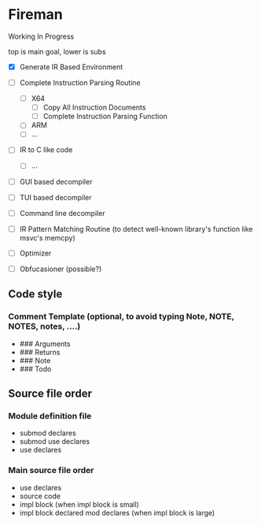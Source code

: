 # Fireman

Working In Progress

top is main goal, lower is subs

- [x] Generate IR Based Environment
- [ ] Complete Instruction Parsing Routine
  - [ ] X64
    - [ ] Copy All Instruction Documents
    - [ ] Complete Instruction Parsing Function
  - [ ] ARM
  - [ ] ...
- [ ] IR to C like code
  - [ ] ...
- [ ] GUI based decompiler
- [ ] TUI based decompiler
- [ ] Command line decompiler
- [ ] IR Pattern Matching Routine (to detect well-known library's function like msvc's memcpy)
- [ ] Optimizer
- [ ] Obfucasioner (possible?)


## Code style

### Comment Template (optional, to avoid typing Note, NOTE, NOTES, notes, ....)

- \#\#\# Arguments
- \#\#\# Returns
- \#\#\# Note
- \#\#\# Todo

## Source file order

### Module definition file

- submod declares
- submod use declares
- use declares

### Main source file order

- use declares
- source code
- impl block (when impl block is small)
- impl block declared mod declares (when impl block is large)

